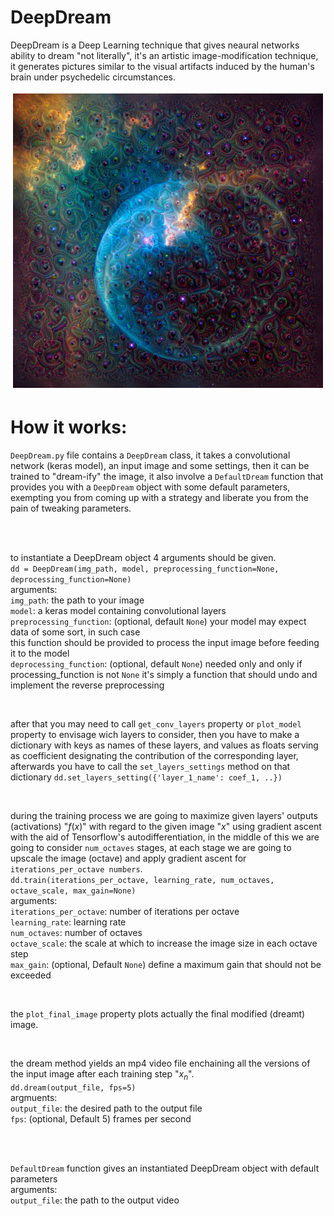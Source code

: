 # DeepDream

DeepDream is a Deep Learning technique that gives neaural networks ability to dream "not literally", it's an artistic image-modification technique, it generates pictures similar to the visual artifacts induced by the human's brain under psychedelic circumstances.

![alt text](https://github.com/TheMagicShop/DeepDream/blob/main/Examples/ex_default_pic1.png)



# How it works:
`DeepDream.py` file contains a `DeepDream` class, it takes a convolutional network (keras model), an input image and some settings, then it can be trained to "dream-ify" the image, it also involve a `DefaultDream` function that provides you with a `DeepDream` object with some default parameters, exempting you from coming up with a strategy and liberate you from the pain of tweaking parameters.

<br />

<br />


to instantiate a DeepDream object 4 arguments should be given.\
`
dd = DeepDream(img_path, model, preprocessing_function=None, deprocessing_function=None)
`\
arguments:\
`img_path`: the path to your image\
`model`: a keras model containing convolutional layers\
`preprocessing_function`: (optional, default `None`) your model may expect data of some sort, in such case\
this function should be provided to process the input image before feeding it to the model\
`deprocessing_function`: (optional, default `None`) needed only and only if processing_function is not `None`
it's simply a function that should undo and implement the reverse preprocessing

<br />

after that you may need to call `get_conv_layers` property or `plot_model` property to envisage wich layers
to consider, then you have to make a dictionary with keys as names of these layers, and values as floats
serving as coefficient designating the contribution of the corresponding layer, afterwards you have to 
call the `set_layers_settings` method on that dictionary
`dd.set_layers_setting({'layer_1_name': coef_1, ..})`

<br />

during the training process we are going to maximize given layers' outputs (activations) "$f(x)$" with regard to the given image "$x$" using gradient ascent with the aid of Tensorflow's autodifferentiation, in the middle of
this we are going to consider `num_octaves` stages, at each stage we are going to upscale the image (octave)
and apply gradient ascent for `iterations_per_octave numbers`.\
`
dd.train(iterations_per_octave, learning_rate, num_octaves, octave_scale, max_gain=None)
`\
arguments:\
`iterations_per_octave`: number of iterations per octave\
`learning_rate`: learning rate\
`num_octaves`: number of octaves\
`octave_scale`: the scale at which to increase the image size in each octave step\
`max_gain`: (optional, Default `None`) define a maximum gain that should not be exceeded

<br />

the `plot_final_image` property plots actually the final modified (dreamt) image.

<br />

the dream method yields an mp4 video file enchaining all the versions of the input image after each training step "$x_n$".\
`
dd.dream(output_file, fps=5)
`\
argmuents:\
`output_file`: the desired path to the output file\
`fps`: (optional, Default 5) frames per second

<br />

<br />

`DefaultDream` function gives an instantiated DeepDream object with default parameters\
arguments:\
`output_file`: the path to the output video
